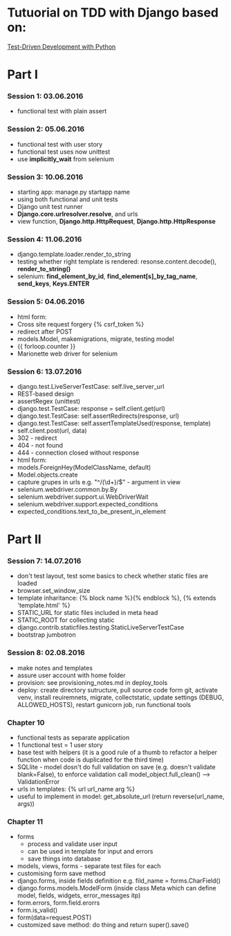# Tutuorial on TDD with Django based on:

[Test-Driven Development with Python](http://chimera.labs.oreilly.com/books/1234000000754/)

# Part I

### Session 1: 03.06.2016
* functional test with plain assert

### Session 2: 05.06.2016
* functional test with user story
* functional test uses now unittest
* use **implicitly_wait** from selenium

### Session 3: 10.06.2016
* starting app: manage.py startapp name
* using both functional and unit tests
* Django unit test runner
* **Django.core.urlresolver.resolve**, and urls
* view function, **Django.http.HttpRequest**, **Django.http.HttpResponse**

### Session 4: 11.06.2016
* django.template.loader.render_to_string
* testing whether right template is rendered: resonse.content.decode(), **render_to_string()**
* selenium: **find_element_by_id**, **find_element[s]_by_tag_name**, **send_keys**, **Keys.ENTER**

### Session 5: 04.06.2016
* html form: <fomr method="POST"></form>
* Cross site request forgery {% csrf_token %}
* redirect after POST
* models.Model, makemigrations, migrate, testing model
* {{ forloop.counter }}
* Marionette web driver for selenium

### Session 6: 13.07.2016
* django.test.LiveServerTestCase: self.live_server_url
* REST-based design
* assertRegex (unittest)
* django.test.TestCase: response = self.client.get(url)
* django.test.TestCase: self.assertRedirects(response, url)
* django.test.TestCase: self.assertTemplateUsed(response, template)
* self.client.post(url, data)
* 302 - redirect
* 404 - not found
* 444 - connection closed without response
* html form: <fomr method="POST" action="url"></form>
* models.ForeignHey(ModelClassName, default)
* Model.objects.create
* capture grupes in urls e.g. "^/(\d+)/$" - argument in view
* selenium.webdriver.common.by.By
* selenium.webdriver.support.ui.WebDriverWait
* selenium.webdriver.support.expected_conditions
* expected_conditions.text_to_be_present_in_element


# Part II

### Session 7: 14.07.2016
* don't test layout, test some basics to check whether static files are loaded
* browser.set_window_size
* template inharitance: {% block name %}{% endblock %}, {% extends 'template.html' %}
* STATIC_URL for static files included in meta head
* STATIC_ROOT for collecting static
* django.contrib.staticfiles.testing.StaticLiveServerTestCase
* bootstrap jumbotron

### Session 8: 02.08.2016
* make notes and templates
* assure user account with home folder
* provision: see provisioning_notes.md in deploy_tools
* deploy: create directory sutructure, pull source code form git, activate venv, install reuiremnets, migrate, collectstatic, update settings (DEBUG, ALLOWED_HOSTS), restart gunicorn job, run functional tools

### Chapter 10
* functional tests as separate application
* 1 functional test = 1 user story
* base test with helpers (it is a good rule of a thumb to refactor a helper function when code is duplicated for the third time)
* SQLlite - model dosn't do full validation on save (e.g. doesn't validate blank=False), to enforce validation call model_object.full_clean() --> ValidationError
* urls in templates: {% url url_name arg %}
* useful to implement in model: get_absolute_url (return reverse(url_name, args))

### Chapter 11
* forms
  * process and validate user input
  * can be used in template for input and errors
  * save things into database
* models, views, forms - separate test files for each 
* customising form save method
* django.forms, inside fields definition e.g. fild_name = forms.CharField()
* django.forms.models.ModelForm (inside class Meta which can define model, fields, widgets, error_messages itp) 
* form.errors, form.field.erorrs
* form.is_valid()
* form(data=request.POST)
* customized save method: do thing and return super().save()
